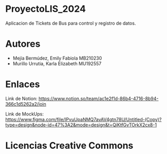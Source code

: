 # ProyectoLIS_2024
Aplicacion de Tickets de Bus para control y registro de datos.

# Autores
- Mejía Bermúdez, Emily Fabiola MB210230
- Murillo Urrutia, Karla Elizabeth MU192557

# Enlaces 
Link de Notion: https://www.notion.so/team/ac1e2f1d-86b4-4716-8b94-366c1d5262a2/join

Link de MockUps: https://www.figma.com/file/IPvuUpaNMQ7avAV4gtn78U/Untitled-(Copy)?type=design&node-id=47%3A2&mode=design&t=QiKtfGvTOrkX2cx8-1
# Licencias Creative Commons
